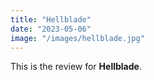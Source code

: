 ```yaml
---
title: "Hellblade"
date: "2023-05-06"
image: "/images/hellblade.jpg"
---
```


This is the review for __Hellblade__.
